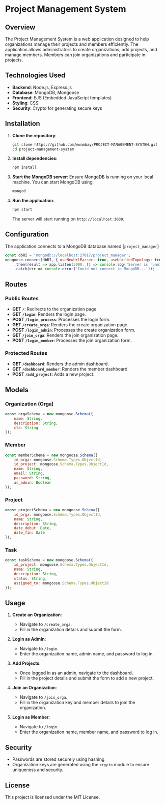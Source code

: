 
# Project Management System

## Overview

The Project Management System is a web application designed to help organizations manage their projects and members efficiently. The application allows administrators to create organizations, add projects, and manage members. Members can join organizations and participate in projects.

## Technologies Used

- **Backend**: Node.js, Express.js
- **Database**: MongoDB, Mongoose
- **Frontend**: EJS (Embedded JavaScript templates)
- **Styling**: CSS
- **Security**: Crypto for generating secure keys

## Installation

1. **Clone the repository**:
    ```bash
    git clone https://github.com/mwambay/PROJECT-MANAGEMENT-SYSTEM.git
    cd project-management-system
    ```

2. **Install dependencies**:
    ```bash
    npm install
    ```

3. **Start the MongoDB server**:
    Ensure MongoDB is running on your local machine. You can start MongoDB using:
    ```bash
    mongod
    ```

4. **Run the application**:
    ```bash
    npm start
    ```

    The server will start running on `http://localhost:3000`.

## Configuration

The application connects to a MongoDB database named [`project_manager`]

```javascript
const dbRI = 'mongodb://localhost:27017/project_manager';
mongoose.connect(dbRI, { useNewUrlParser: true, useUnifiedTopology: true })
    .then(result => app.listen(3000, () => console.log('Server is running...')))
    .catch(err => console.error('Could not connect to MongoDB...'));
```

## Routes

### Public Routes

- **GET `/`**: Redirects to the organization page.
- **GET `/login`**: Renders the login page.
- **POST `/login_process`**: Processes the login form.
- **GET `/create_orga`**: Renders the create organization page.
- **POST `/login_admin`**: Processes the create organization form.
- **GET `/join_orga`**: Renders the join organization page.
- **POST `/login_member`**: Processes the join organization form.

### Protected Routes

- **GET `/dashboard`**: Renders the admin dashboard.
- **GET `/dashboard_member`**: Renders the member dashboard.
- **POST `/add_project`**: Adds a new project.

## Models

### Organization (Orga)

```javascript
const orgaSchema = new mongoose.Schema({
    name: String,
    description: String,
    cle: String
});
```

### Member

```javascript
const memberSchema = new mongoose.Schema({
    id_orga: mongoose.Schema.Types.ObjectId,
    id_project: mongoose.Schema.Types.ObjectId,
    name: String,
    email: String,
    password: String,
    as_admin: Boolean
});
```

### Project

```javascript
const projectSchema = new mongoose.Schema({
    id_orga: mongoose.Schema.Types.ObjectId,
    name: String,
    description: String,
    date_debut: Date,
    date_fin: Date
});
```

### Task

```javascript
const taskSchema = new mongoose.Schema({
    id_project: mongoose.Schema.Types.ObjectId,
    name: String,
    description: String,
    status: String,
    assigned_to: mongoose.Schema.Types.ObjectId
});
```

## Usage

1. **Create an Organization**:
    - Navigate to `/create_orga`.
    - Fill in the organization details and submit the form.

2. **Login as Admin**:
    - Navigate to `/login`.
    - Enter the organization name, admin name, and password to log in.

3. **Add Projects**:
    - Once logged in as an admin, navigate to the dashboard.
    - Fill in the project details and submit the form to add a new project.

4. **Join an Organization**:
    - Navigate to `/join_orga`.
    - Fill in the organization key and member details to join the organization.

5. **Login as Member**:
    - Navigate to `/login`.
    - Enter the organization name, member name, and password to log in.

## Security

- Passwords are stored securely using hashing.
- Organization keys are generated using the `crypto` module to ensure uniqueness and security.

## License

This project is licensed under the MIT License.
